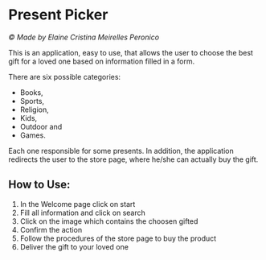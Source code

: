 # Present Picker
<i>© Made by Elaine Cristina Meirelles Peronico</i>

This is an application, easy to use, that allows the user to choose the best gift for a loved one based on information filled in a form. 

There are six possible categories: 
* Books, 
* Sports, 
* Religion, 
* Kids, 
* Outdoor and 
* Games.

Each one responsible for some presents. In addition, the application redirects the user to the store page, where he/she can actually buy the gift.

## How to Use:
1. In the Welcome page click on start
2. Fill all information and click on search
3. Click on the image which contains the choosen gifted
4. Confirm the action
5. Follow the procedures of the store page to buy the product
6. Deliver the gift to your loved one
